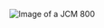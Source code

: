 ![Image of a JCM 800](https://452ee381c6733e119871.b-cdn.net/wp-content/uploads/2015/03/Marshall-JCM800-2210.jpg)
